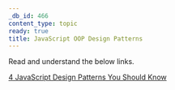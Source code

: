 ```yaml
---
_db_id: 466
content_type: topic
ready: true
title: JavaScript OOP Design Patterns
---
```


Read and understand the below links.

[4 JavaScript Design Patterns You Should Know](https://scotch.io/bar-talk/4-javascript-design-patterns-you-should-know)
